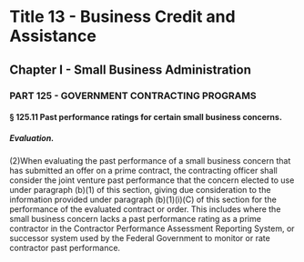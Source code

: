 
# Title 13 - Business Credit and Assistance
## Chapter I - Small Business Administration
### PART 125 - GOVERNMENT CONTRACTING PROGRAMS
#### § 125.11 Past performance ratings for certain small business concerns.
##### Evaluation.

(2)When evaluating the past performance of a small business concern that has submitted an offer on a prime contract, the contracting officer shall consider the joint venture past performance that the concern elected to use under paragraph (b)(1) of this section, giving due consideration to the information provided under paragraph (b)(1)(i)(C) of this section for the performance of the evaluated contract or order. This includes where the small business concern lacks a past performance rating as a prime contractor in the Contractor Performance Assessment Reporting System, or successor system used by the Federal Government to monitor or rate contractor past performance.
